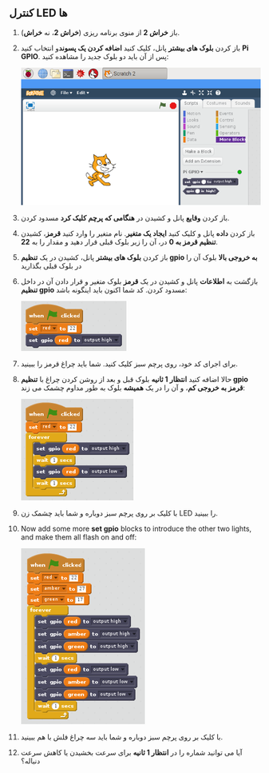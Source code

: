 ## کنترل LED ها

1. باز **خراش 2** از منوی برنامه ریزی (**خراش 2**، نه **خراش**).

2. باز کردن **بلوک های بیشتر** پانل، کلیک کنید **اضافه کردن یک پسوند**و انتخاب کنید **Pi GPIO**. پس از آن باید دو بلوک جدید را مشاهده کنید:
    
    ![](images/scratch2-1.png)

3. باز کردن **وقایع** پانل و کشیدن در **هنگامی که پرچم کلیک کرد** مسدود کردن.

4. باز کردن **داده** پانل و کلیک کنید **ایجاد یک متغیر**. نام متغیر را وارد کنید **قرمز**، کشیدن **تنظیم قرمز به 0** در، آن را زیر بلوک قبلی قرار دهید و مقدار را به **22**.

5. باز کردن **بلوک های بیشتر** پانل، کشیدن در یک **تنظیم gpio به خروجی بالا** بلوک آن را در بلوک قبلی بگذارید

6. بازگشت به **اطلاعات** پانل و کشیدن در یک **قرمز** بلوک متغیر و قرار دادن آن در داخل **تنظیم gpio** مسدود کردن. کد شما اکنون باید اینگونه باشد:
    
    ![](images/scratch2-2.png)

7. برای اجرای کد خود، روی پرچم سبز کلیک کنید. شما باید چراغ قرمز را ببینید.

8. حالا اضافه کنید **انتظار 1 ثانیه** بلوک قبل و بعد از روشن کردن چراغ با **تنظیم gpio قرمز به خروجی کم**، و آن را در یک **همیشه** بلوک به طور مداوم چشمک می زند:
    
    ![](images/scratch2-3.png)

9. با کلیک بر روی پرچم سبز دوباره و شما باید چشمک زن LED را ببینید.

10. Now add some more **set gpio** blocks to introduce the other two lights, and make them all flash on and off:
    
    ![](images/scratch2-4.png)

11. با کلیک بر روی پرچم سبز دوباره و شما باید سه چراغ فلش با هم ببینید.

12. آیا می توانید شماره را در **انتظار 1 ثانیه** برای سرعت بخشیدن یا کاهش سرعت دنباله؟